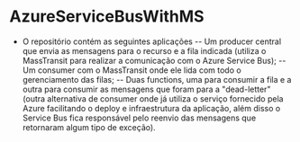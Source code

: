 # AzureServiceBusWithMS

- O repositório contém as seguintes aplicações
  -- Um producer central que envia as mensagens para o recurso e a fila indicada (utiliza o MassTransit para realizar a comunicação com o Azure Service Bus);
  -- Um consumer com o MassTransit onde ele lida com todo o gerenciamento das filas;
  -- Duas functions, uma para consumir a fila e a outra para consumir as mensagens que foram para a "dead-letter" (outra alternativa de consumer onde já utiliza o serviço fornecido pela Azure facilitando o deploy e infraestrutura da aplicação, além disso o Service Bus fica responsável pelo reenvio das mensagens que retornaram algum tipo de exceção).
